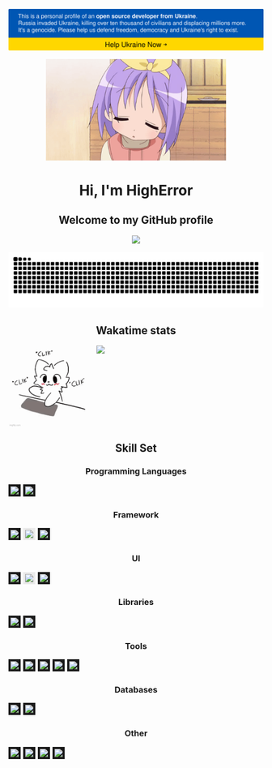 <a href='https://stand-with-ukraine.pp.ua' targer="_blank"><img alt="Stand With Ukraine" src="https://raw.githubusercontent.com/vshymanskyy/StandWithUkraine/main/banner-personal-page.svg"/></a>

<p align="center"><img src="hello.gif" height="200"/></p>

<h1 align="center" style="border: none; padding: 0;">Hi, I'm HighError</h1>
<h2 align="center">Welcome to my GitHub profile</h2>

<p align="center"><img src="https://count.getloli.com/get/@HighError?theme=rule34"></p>

<picture>
  <source media="(prefers-color-scheme: dark)" srcset="https://raw.githubusercontent.com/higherror/higherror/output/github-contribution-grid-snake-dark.svg">
  <source media="(prefers-color-scheme: light)" srcset="https://raw.githubusercontent.com/higherror/higherror/output/github-contribution-grid-snake.svg">
  <img alt="Snake" src="https://raw.githubusercontent.com/higherror/higherror/output/github-contribution-grid-snake.svg">
</picture>

<h2 align="center">Wakatime stats</h2>

<div height="160" style="display: flex; gap: 8px;">
  <img src="click.gif" height="160"/>
  <img src="https://github-readme-stats.vercel.app/api/wakatime?username=higherror&theme=catppuccin_mocha&layout=compact&langs_count=6&custom_title=Top%206%20Language" height="160"/>
</div>

<h2 align="center">Skill Set</h2>

<h3 align="center">Programming Languages</h3>
<div style="display: flex; gap: 5px;">
  <a href="https://developer.mozilla.org/en-US/docs/Web/JavaScript" target="_blank"><img style="border-radius:100% width: 40px; height: 40px; background-color: #191919; padding: 4px;" src="https://cdn.simpleicons.org/javascript"></a>
  <a href="https://www.typescriptlang.org/" target="_blank"><img style="border-radius:100% width: 40px; height: 40px; background-color: #191919; padding: 4px;" src="https://cdn.simpleicons.org/typescript"></a>
</div>

<h3 align="center">Framework</h3>
<div style="display: flex; gap: 5px;">
  <a href="https://react.dev/" target="_blank"><img style="border-radius:100% width: 40px; height: 40px; background-color: #191919; padding: 4px;" src="https://cdn.simpleicons.org/react"></a>
  <a href="https://nextjs.org/" target="_blank"><img style="border-radius:100% width: 40px; height: 40px; background-color: #ebebeb; padding: 4px;" src="https://cdn.simpleicons.org/next.js"></a>
  <a href="https://astro.build/" target="_blank"><img style="border-radius:100% width: 40px; height: 40px; background-color: #191919; padding: 4px;" src="https://cdn.simpleicons.org/astro"></a>
</div>

<h3 align="center">UI</h3>
<div style="display: flex; gap: 5px;">
  <a href="https://tailwindcss.com/" target="_blank"><img style="border-radius:100% width: 40px; height: 40px; background-color: #191919; padding: 4px;" src="https://cdn.simpleicons.org/tailwindcss"></a>
  <a href="https://ui.shadcn.com/" target="_blank"><img style="border-radius:100% width: 40px; height: 40px; background-color: #ebebeb; padding: 4px;" src="https://cdn.simpleicons.org/shadcnui"></a>
  <a href="https://mantine.dev/" target="_blank"><img style="border-radius:100% width: 40px; height: 40px; background-color: #191919; padding: 4px;" src="https://cdn.simpleicons.org/mantine"></a>
</div>

<h3 align="center">Libraries</h3>
<div style="display: flex; gap: 5px;">
  <a href="https://orm.drizzle.team/" target="_blank"><img style="border-radius:100% width: 40px; height: 40px; background-color: #191919; padding: 4px;" src="https://cdn.simpleicons.org/drizzle"></a>
  <a href="https://tanstack.com/query/latest" target="_blank"><img style="border-radius:100% width: 40px; height: 40px; background-color: #191919; padding: 4px;" src="https://cdn.simpleicons.org/reactquery"></a>
</div>

<h3 align="center">Tools</h3>
<div style="display: flex; gap: 5px;">
  <a href="https://www.npmjs.com/" target="_blank"><img style="border-radius:100% width: 40px; height: 40px; background-color: #191919; padding: 4px;" src="https://cdn.simpleicons.org/npm"></a>
  <a href="https://classic.yarnpkg.com/lang/en/" target="_blank"><img style="border-radius:100% width: 40px; height: 40px; background-color: #191919; padding: 4px;" src="https://cdn.simpleicons.org/yarn"></a>
  <a href="https://pnpm.io/" target="_blank"><img style="border-radius:100% width: 40px; height: 40px; background-color: #191919; padding: 4px;" src="https://cdn.simpleicons.org/pnpm"></a>
  <a href="https://bun.sh/" target="_blank"><img style="border-radius:100% width: 40px; height: 40px; background-color: #191919; padding: 4px;" src="https://cdn.simpleicons.org/bun/white"></a>
  <a href="https://biomejs.dev/" target="_blank"><img style="border-radius:100% width: 40px; height: 40px; background-color: #191919; padding: 4px;" src="https://cdn.simpleicons.org/biome"></a>
</div>

<h3 align="center">Databases</h3>
<div style="display: flex; gap: 5px;">
  <a href="https://www.postgresql.org/" target="_blank"><img style="border-radius:100% width: 40px; height: 40px; background-color: #191919; padding: 4px;" src="https://cdn.simpleicons.org/postgresql"></a>
  <a href="https://www.mongodb.com/" target="_blank"><img style="border-radius:100% width: 40px; height: 40px; background-color: #191919; padding: 4px;" src="https://cdn.simpleicons.org/mongodb"></a>
</div>

<h3 align="center">Other</h3>
<div style="display: flex; gap: 5px;">
  <a href="https://strapi.io/" target="_blank"><img style="border-radius:100% width: 40px; height: 40px; background-color: #191919; padding: 4px;" src="https://cdn.simpleicons.org/strapi"></a>
  <a href="https://www.docker.com/" target="_blank"><img style="border-radius:100% width: 40px; height: 40px; background-color: #191919; padding: 4px;" src="https://cdn.simpleicons.org/docker"></a>
  <a href="https://www.portainer.io/" target="_blank"><img style="border-radius:100% width: 40px; height: 40px; background-color: #191919; padding: 4px;" src="https://cdn.simpleicons.org/portainer"></a>
  <a href="https://coolify.io/" target="_blank"><img style="border-radius:100% width: 40px; height: 40px; background-color: #191919; padding: 4px;" src="https://cdn-1.webcatalog.io/catalog/coolify/coolify-icon-filled-256.png"></a>
</div>
